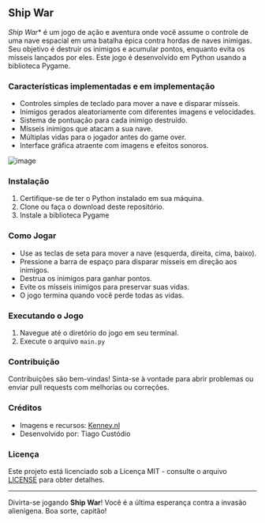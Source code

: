 ## Ship War

*Ship War** é um jogo de ação e aventura onde você assume o controle de uma nave espacial em uma batalha épica contra hordas de naves inimigas. Seu objetivo é destruir os inimigos e acumular pontos, enquanto evita os mísseis lançados por eles. Este jogo é desenvolvido em Python usando a biblioteca Pygame.

### Características implementadas e em implementação

- Controles simples de teclado para mover a nave e disparar mísseis.
- Inimigos gerados aleatoriamente com diferentes imagens e velocidades.
- Sistema de pontuação para cada inimigo destruído.
- Mísseis inimigos que atacam a sua nave.
- Múltiplas vidas para o jogador antes do game over.
- Interface gráfica atraente com imagens e efeitos sonoros.
 

![image](https://github.com/tiago3186/ShipWar/assets/132753395/1c347d64-be6e-4b5d-b73a-9be10889432a)

### Instalação

1. Certifique-se de ter o Python instalado em sua máquina.
2. Clone ou faça o download deste repositório.
3. Instale a biblioteca Pygame

### Como Jogar

- Use as teclas de seta para mover a nave (esquerda, direita, cima, baixo).
- Pressione a barra de espaço para disparar mísseis em direção aos inimigos.
- Destrua os inimigos para ganhar pontos.
- Evite os mísseis inimigos para preservar suas vidas.
- O jogo termina quando você perde todas as vidas.

### Executando o Jogo

1. Navegue até o diretório do jogo em seu terminal.
2. Execute o arquivo `main.py`

### Contribuição

Contribuições são bem-vindas! Sinta-se à vontade para abrir problemas ou enviar pull requests com melhorias ou correções.

### Créditos

- Imagens e recursos: [Kenney.nl](https://kenney.nl/assets/space-shooter-redux)
- Desenvolvido por: Tiago Custódio

### Licença

Este projeto está licenciado sob a Licença MIT - consulte o arquivo [LICENSE](LICENSE) para obter detalhes.

---

Divirta-se jogando **Ship War**! Você é a última esperança contra a invasão alienígena. Boa sorte, capitão!
